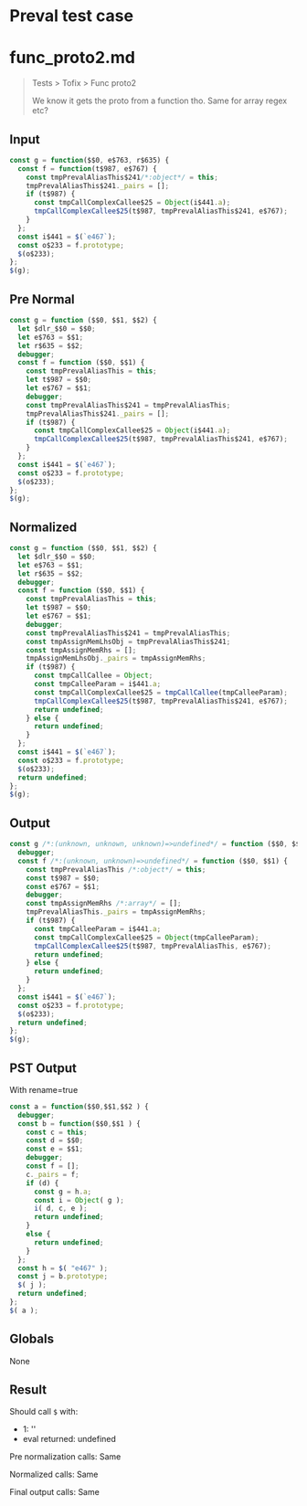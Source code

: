 # Preval test case

# func_proto2.md

> Tests > Tofix > Func proto2
>
> We know it gets the proto from a function tho. Same for array regex etc?

## Input

`````js filename=intro
const g = function($$0, e$763, r$635) {
  const f = function(t$987, e$767) {
    const tmpPrevalAliasThis$241/*:object*/ = this;
    tmpPrevalAliasThis$241._pairs = [];
    if (t$987) {
      const tmpCallComplexCallee$25 = Object(i$441.a);
      tmpCallComplexCallee$25(t$987, tmpPrevalAliasThis$241, e$767);
    }
  };
  const i$441 = $(`e467`);
  const o$233 = f.prototype;
  $(o$233);
};
$(g);
`````

## Pre Normal


`````js filename=intro
const g = function ($$0, $$1, $$2) {
  let $dlr_$$0 = $$0;
  let e$763 = $$1;
  let r$635 = $$2;
  debugger;
  const f = function ($$0, $$1) {
    const tmpPrevalAliasThis = this;
    let t$987 = $$0;
    let e$767 = $$1;
    debugger;
    const tmpPrevalAliasThis$241 = tmpPrevalAliasThis;
    tmpPrevalAliasThis$241._pairs = [];
    if (t$987) {
      const tmpCallComplexCallee$25 = Object(i$441.a);
      tmpCallComplexCallee$25(t$987, tmpPrevalAliasThis$241, e$767);
    }
  };
  const i$441 = $(`e467`);
  const o$233 = f.prototype;
  $(o$233);
};
$(g);
`````

## Normalized


`````js filename=intro
const g = function ($$0, $$1, $$2) {
  let $dlr_$$0 = $$0;
  let e$763 = $$1;
  let r$635 = $$2;
  debugger;
  const f = function ($$0, $$1) {
    const tmpPrevalAliasThis = this;
    let t$987 = $$0;
    let e$767 = $$1;
    debugger;
    const tmpPrevalAliasThis$241 = tmpPrevalAliasThis;
    const tmpAssignMemLhsObj = tmpPrevalAliasThis$241;
    const tmpAssignMemRhs = [];
    tmpAssignMemLhsObj._pairs = tmpAssignMemRhs;
    if (t$987) {
      const tmpCallCallee = Object;
      const tmpCalleeParam = i$441.a;
      const tmpCallComplexCallee$25 = tmpCallCallee(tmpCalleeParam);
      tmpCallComplexCallee$25(t$987, tmpPrevalAliasThis$241, e$767);
      return undefined;
    } else {
      return undefined;
    }
  };
  const i$441 = $(`e467`);
  const o$233 = f.prototype;
  $(o$233);
  return undefined;
};
$(g);
`````

## Output


`````js filename=intro
const g /*:(unknown, unknown, unknown)=>undefined*/ = function ($$0, $$1, $$2) {
  debugger;
  const f /*:(unknown, unknown)=>undefined*/ = function ($$0, $$1) {
    const tmpPrevalAliasThis /*:object*/ = this;
    const t$987 = $$0;
    const e$767 = $$1;
    debugger;
    const tmpAssignMemRhs /*:array*/ = [];
    tmpPrevalAliasThis._pairs = tmpAssignMemRhs;
    if (t$987) {
      const tmpCalleeParam = i$441.a;
      const tmpCallComplexCallee$25 = Object(tmpCalleeParam);
      tmpCallComplexCallee$25(t$987, tmpPrevalAliasThis, e$767);
      return undefined;
    } else {
      return undefined;
    }
  };
  const i$441 = $(`e467`);
  const o$233 = f.prototype;
  $(o$233);
  return undefined;
};
$(g);
`````

## PST Output

With rename=true

`````js filename=intro
const a = function($$0,$$1,$$2 ) {
  debugger;
  const b = function($$0,$$1 ) {
    const c = this;
    const d = $$0;
    const e = $$1;
    debugger;
    const f = [];
    c._pairs = f;
    if (d) {
      const g = h.a;
      const i = Object( g );
      i( d, c, e );
      return undefined;
    }
    else {
      return undefined;
    }
  };
  const h = $( "e467" );
  const j = b.prototype;
  $( j );
  return undefined;
};
$( a );
`````

## Globals

None

## Result

Should call `$` with:
 - 1: '<function>'
 - eval returned: undefined

Pre normalization calls: Same

Normalized calls: Same

Final output calls: Same
